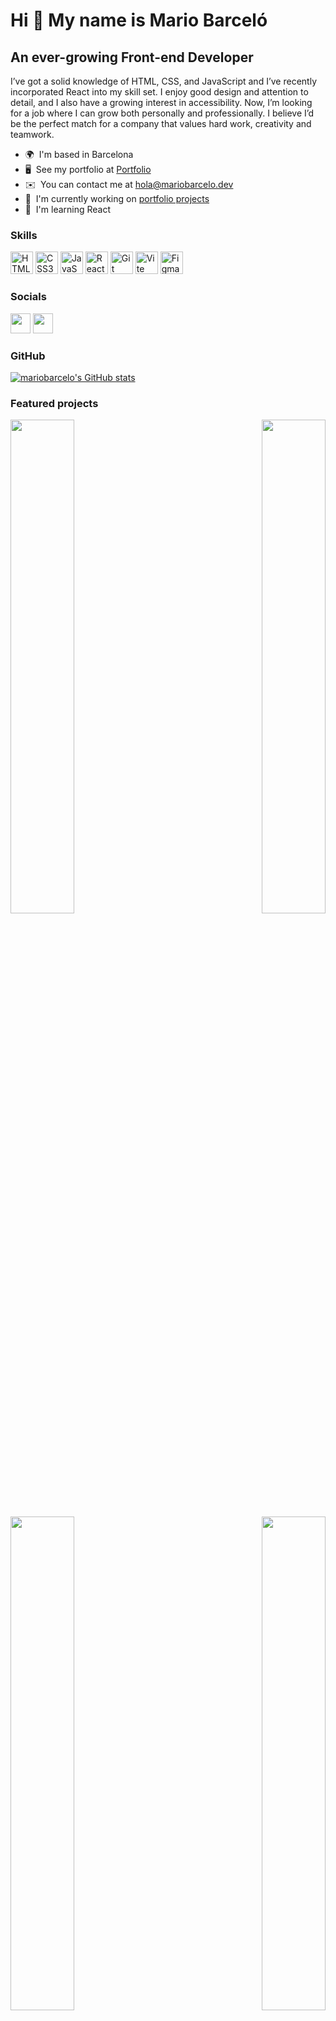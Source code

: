 Hi 👋 My name is Mario Barceló
==============================

An ever-growing Front-end Developer
-----------------------------------

I’ve got a solid knowledge of HTML, CSS, and JavaScript and I’ve recently incorporated React into my skill set. I enjoy good design and attention to detail, and I also have a growing interest in accessibility. Now, I’m looking for a job where I can grow both personally and professionally. I believe I’d be the perfect match for a company that values hard work, creativity and teamwork.

* 🌍  I'm based in Barcelona
* 🖥️  See my portfolio at [Portfolio](http://mariobarcelo.dev)
* ✉️  You can contact me at [hola@mariobarcelo.dev](mailto:hola@mariobarcelo.dev)
* 🚀  I'm currently working on [portfolio projects](http://mariobrcelo.dev)
* 🧠  I'm learning React

### Skills


<p align="left">
<a href="https://developer.mozilla.org/en-US/docs/Glossary/HTML5" target="_blank" rel="noreferrer"><img src="https://raw.githubusercontent.com/danielcranney/readme-generator/main/public/icons/skills/html5-colored.svg" width="36" height="36" alt="HTML5" /></a>
<a href="https://www.w3.org/TR/CSS/#css" target="_blank" rel="noreferrer"><img src="https://raw.githubusercontent.com/danielcranney/readme-generator/main/public/icons/skills/css3-colored.svg" width="36" height="36" alt="CSS3" /></a>
<a href="https://developer.mozilla.org/en-US/docs/Web/JavaScript" target="_blank" rel="noreferrer"><img src="https://raw.githubusercontent.com/danielcranney/readme-generator/main/public/icons/skills/javascript-colored.svg" width="36" height="36" alt="JavaScript" /></a>
<a href="https://reactjs.org/" target="_blank" rel="noreferrer"><img src="https://raw.githubusercontent.com/danielcranney/readme-generator/main/public/icons/skills/react-colored.svg" width="36" height="36" alt="React" /></a>
  <a href="https://git-scm.com/" target="_blank" rel="noreferrer"><img src="https://raw.githubusercontent.com/danielcranney/readme-generator/main/public/icons/skills/git-colored.svg" width="36" height="36" alt="Git" /></a>
<a href="https://vitejs.dev/" target="_blank" rel="noreferrer"><img src="https://raw.githubusercontent.com/danielcranney/readme-generator/main/public/icons/skills/vite-colored.svg" width="36" height="36" alt="Vite" /></a>
<a href="https://www.figma.com/" target="_blank" rel="noreferrer"><img src="https://raw.githubusercontent.com/danielcranney/readme-generator/main/public/icons/skills/figma-colored.svg" width="36" height="36" alt="Figma" /></a>
</p>


### Socials

<a href="https://www.linkedin.com/in/mariobarcelo" target="_blank" rel="noreferrer"><img src="https://raw.githubusercontent.com/danielcranney/readme-generator/main/public/icons/socials/linkedin.svg" width="32" height="32" /></a> <a href="https://www.twitter.com/MarioBarceloDev" target="_blank" rel="noreferrer"><img src="https://raw.githubusercontent.com/danielcranney/readme-generator/main/public/icons/socials/twitter.svg" width="32" height="32" /></a></p>

### GitHub

<a href="http://www.github.com/mariobarcelo"><img src="https://github-readme-stats.vercel.app/api?username=mariobarcelo&show_icons=true&hide=&count_private=true&title_color=0891b2&text_color=ffffff&icon_color=0891b2&bg_color=1c1917&hide_border=true&show_icons=true" alt="mariobarcelo's GitHub stats" /></a>

### Featured projects

<div width="100%" align="center"><a href="https://github.com/mariobarcelo/mario-barcelo-portfolio" align="left"><img align="left" width="45%" src="https://github-readme-stats.vercel.app/api/pin/?username=mariobarcelo&repo=mario-barcelo-portfolio&title_color=0891b2&text_color=ffffff&icon_color=0891b2&bg_color=1c1917&hide_border=true&locale=en" /></a><a href="https://github.com/mariobarcelo/word-game" align="right"><img align="right" width="45%" src="https://github-readme-stats.vercel.app/api/pin/?username=mariobarcelo&repo=word-game&title_color=0891b2&text_color=ffffff&icon_color=0891b2&bg_color=1c1917&hide_border=true&locale=en" /></a></div><br /><br />

<br /><br /><br /><br />

<div width="100%" align="center"><a href="https://github.com/mariobarcelo/simplelist" align="left"><img align="left" width="45%" src="https://github-readme-stats.vercel.app/api/pin/?username=mariobarcelo&repo=simplelist&title_color=0891b2&text_color=ffffff&icon_color=0891b2&bg_color=1c1917&hide_border=true&locale=en" /></a><a href="https://github.com/mariobarcelo/minimal-weather" align="right"><img align="right" width="45%" src="https://github-readme-stats.vercel.app/api/pin/?username=mariobarcelo&repo=minimal-weather&title_color=0891b2&text_color=ffffff&icon_color=0891b2&bg_color=1c1917&hide_border=true&locale=en" /></a></div>
